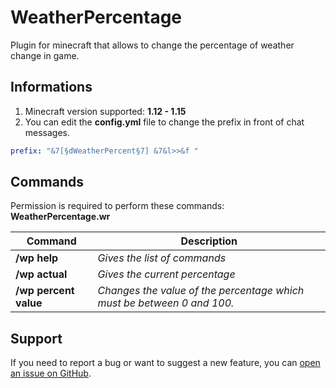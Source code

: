 # WeatherPercentage

Plugin for minecraft that allows to change the percentage of weather change in game.

## Informations

1. Minecraft version supported: **1.12 - 1.15**
2. You can edit the **config.yml** file to change the prefix in front of chat messages.

```yml
prefix: "&7[§dWeatherPercent§7] &7&l>>&f "
```

## Commands

Permission is required to perform these commands: **WeatherPercentage.wr**

Command | Description 
--- | --- 
**/wp help** | *Gives the list of commands* 
**/wp actual** | *Gives the current percentage* 
**/wp percent value** | *Changes the value of the percentage which must be between 0 and 100.* 

## Support

If you need to report a bug or want to suggest a new feature, you can [open an issue on GitHub](https://github.com/Eowalim/WeatherPercentage/issues/new/choose).
